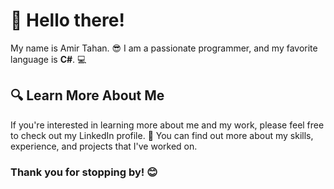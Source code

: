 # 👋 Hello there!

My name is Amir Tahan. 😎 I am a passionate programmer, and my favorite language is **C#**. 💻

## 🔍 Learn More About Me

If you're interested in learning more about me and my work, please feel free to check out my LinkedIn profile. 🔗 You can find out more about my skills, experience, and projects that I've worked on.

### Thank you for stopping by! 😊
